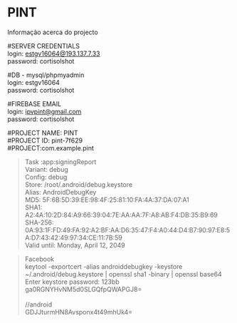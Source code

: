 # PINT
<bold>Informação acerca do projecto<bold>
  
#SERVER CREDENTIALS<br>
login: estgv16064@193.137.7.33<br>
password: cortisolshot

#DB - mysql/phpmyadmin<br>
login: estgv16064<br>
password: cortisolshot

#FIREBASE EMAIL<br> 
login: ipvpint@gmail.com<br>
password: cortisolshot

#PROJECT NAME: PINT<br>
#PROJECT ID: pint-7f629<br>
#PROJECT:com.example.pint

> Task :app:signingReport<br>
Variant: debug<br>
Config: debug<br>
Store: /root/.android/debug.keystore<br>
Alias: AndroidDebugKey<br>
MD5: 5F:6B:5D:39:EE:98:4F:25:81:10:FA:4A:37:DA:07:A1<br>
SHA1: A2:4A:10:2D:84:A9:66:39:04:7E:AA:AA:7F:A8:AB:F4:DB:35:B9:69<br>
SHA-256: 0A:93:1F:FD:49:FA:92:A2:BF:AA:D6:35:47:F4:A0:44:D4:B7:90:97:E8:5A:D7:43:42:49:97:34:CE:11:7B:59<br>
Valid until: Monday, April 12, 2049


>Facebook<br>
keytool -exportcert -alias androiddebugkey -keystore ~/.android/debug.keystore | openssl sha1 -binary | openssl base64<br>
Enter keystore password:  123bb<br>
ga0RGNYHvNM5d0SLGQfpQWAPGJ8=<br><br>
//android<br>
GDJJturmHN8Avsponx4t49mhUk4=
